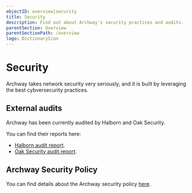 ```yaml
---
objectID: overview|security
title: Security
description: Find out about Archway's security practices and audits.
parentSection: Overview
parentSectionPath: /overview
logo: DictionaryIcon
---
```



# Security
Archway takes network security very seriously, and it is built by leveraging the best cybversecurity practices.

## External audits

Archway has been currently audited by Halborn and Oak Security.

You can find their reports here:

- <a href='https://github.com/archway-network/audits/tree/main/Halborn' target='_blank'>Halborn audit report</a>.
- <a href='https://github.com/oak-security/audit-reports/blob/master/Archway/2023-06-05%20Audit%20Report%20-%20Archway%20Rewards%20Module%20v1.0.pdf' target='_blank'>Oak Security audit report</a>.

## Archway Security Policy

You can find details about the Archway security policy <a href='https://github.com/archway-network/archway/security/policy' target='_blank'>here</a>.